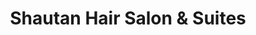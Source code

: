 ---
title: "Shautan Hair Salon & Suites"
url: /valdosta/shautan-hair-salon-and-suites/
shop: hairdresser
---